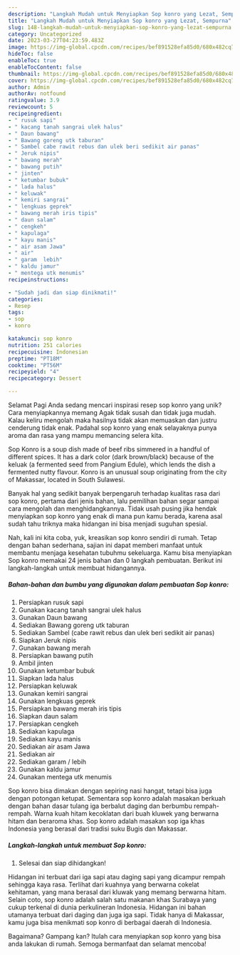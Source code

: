```yaml
---
description: "Langkah Mudah untuk Menyiapkan Sop konro yang Lezat, Sempurna"
title: "Langkah Mudah untuk Menyiapkan Sop konro yang Lezat, Sempurna"
slug: 148-langkah-mudah-untuk-menyiapkan-sop-konro-yang-lezat-sempurna
category: Uncategorized
date: 2023-03-27T04:23:59.483Z
image: https://img-global.cpcdn.com/recipes/bef891528efa85d0/680x482cq70/sop-konro-foto-resep-utama.jpg
hideToc: false
enableToc: true
enableTocContent: false
thumbnail: https://img-global.cpcdn.com/recipes/bef891528efa85d0/680x482cq70/sop-konro-foto-resep-utama.jpg
cover: https://img-global.cpcdn.com/recipes/bef891528efa85d0/680x482cq70/sop-konro-foto-resep-utama.jpg
author: Admin
authorAv: notfound
ratingvalue: 3.9
reviewcount: 5
recipeingredient:
- " rusuk sapi"
- " kacang tanah sangrai ulek halus"
- " Daun bawang"
- " Bawang goreng utk taburan"
- " Sambel cabe rawit rebus dan ulek beri sedikit air panas"
- " Jeruk nipis"
- " bawang merah"
- " bawang putih"
- " jinten"
- " ketumbar bubuk"
- " lada halus"
- " keluwak"
- " kemiri sangrai"
- " lengkuas geprek"
- " bawang merah iris tipis"
- " daun salam"
- " cengkeh"
- " kapulaga"
- " kayu manis"
- " air asam Jawa"
- " air"
- " garam  lebih"
- " kaldu jamur"
- " mentega utk menumis"
recipeinstructions:

- "Sudah jadi dan siap dinikmati!"
categories:
- Resep
tags:
- sop
- konro

katakunci: sop konro 
nutrition: 251 calories
recipecuisine: Indonesian
preptime: "PT18M"
cooktime: "PT56M"
recipeyield: "4"
recipecategory: Dessert

---
```



Selamat Pagi Anda sedang mencari inspirasi resep sop konro yang unik? Cara menyiapkannya memang Agak tidak susah dan tidak juga mudah. Kalau keliru mengolah maka hasilnya tidak akan memuaskan dan justru cenderung tidak enak. Padahal sop konro yang enak selayaknya punya aroma dan rasa yang mampu memancing selera kita.


Sop Konro is a soup dish made of beef ribs simmered in a handful of different spices. It has a dark color (dark brown/black) because of the keluak (a fermented seed from Pangium Edule), which lends the dish a fermented nutty flavour. Konro is an unusual soup originating from the city of Makassar, located in South Sulawesi.

Banyak hal yang sedikit banyak berpengaruh terhadap kualitas rasa dari sop konro, pertama dari jenis bahan, lalu pemilihan bahan segar sampai cara mengolah dan menghidangkannya. Tidak usah pusing jika hendak menyiapkan sop konro yang enak di mana pun kamu berada, karena asal sudah tahu triknya maka hidangan ini bisa menjadi suguhan spesial.


Nah, kali ini kita coba, yuk, kreasikan sop konro sendiri di rumah. Tetap dengan bahan sederhana, sajian ini dapat memberi manfaat untuk membantu menjaga kesehatan tubuhmu sekeluarga. Kamu bisa menyiapkan Sop konro memakai 24 jenis bahan dan 0 langkah pembuatan. Berikut ini langkah-langkah untuk membuat hidangannya.

<!--inarticleads1-->

##### Bahan-bahan dan bumbu yang digunakan dalam pembuatan Sop konro:

1. Persiapkan  rusuk sapi
1. Gunakan  kacang tanah sangrai ulek halus
1. Gunakan  Daun bawang
1. Sediakan  Bawang goreng utk taburan
1. Sediakan  Sambel (cabe rawit rebus dan ulek beri sedikit air panas)
1. Siapkan  Jeruk nipis
1. Gunakan  bawang merah
1. Persiapkan  bawang putih
1. Ambil  jinten
1. Gunakan  ketumbar bubuk
1. Siapkan  lada halus
1. Persiapkan  keluwak
1. Gunakan  kemiri sangrai
1. Gunakan  lengkuas geprek
1. Persiapkan  bawang merah iris tipis
1. Siapkan  daun salam
1. Persiapkan  cengkeh
1. Sediakan  kapulaga
1. Sediakan  kayu manis
1. Sediakan  air asam Jawa
1. Sediakan  air
1. Sediakan  garam / lebih
1. Gunakan  kaldu jamur
1. Gunakan  mentega utk menumis


Sop konro bisa dimakan dengan sepiring nasi hangat, tetapi bisa juga dengan potongan ketupat. Sementara sop konro adalah masakan berkuah dengan bahan dasar tulang iga berbalut daging dan berbumbu rempah-rempah. Warna kuah hitam kecoklatan dari buah kluwek yang berwarna hitam dan beraroma khas. Sop konro adalah masakan sop iga khas Indonesia yang berasal dari tradisi suku Bugis dan Makassar. 

<!--inarticleads2-->

##### Langkah-langkah untuk membuat Sop konro:


1. Selesai dan siap dihidangkan!

Hidangan ini terbuat dari iga sapi atau daging sapi yang dicampur rempah sehingga kaya rasa. Terlihat dari kuahnya yang berwarna cokelat kehitaman, yang mana berasal dari kluwak yang memang berwarna hitam. Selain coto, sop konro adalah salah satu makanan khas Surabaya yang cukup terkenal di dunia perkulineran Indonesia. Hidangan ini bahan utamanya terbuat dari daging dan juga iga sapi. Tidak hanya di Makassar, kamu juga bisa menikmati sop konro di berbagai daerah di Indonesia. 

Bagaimana? Gampang kan? Itulah cara menyiapkan sop konro yang bisa anda lakukan di rumah. Semoga bermanfaat dan selamat mencoba!
